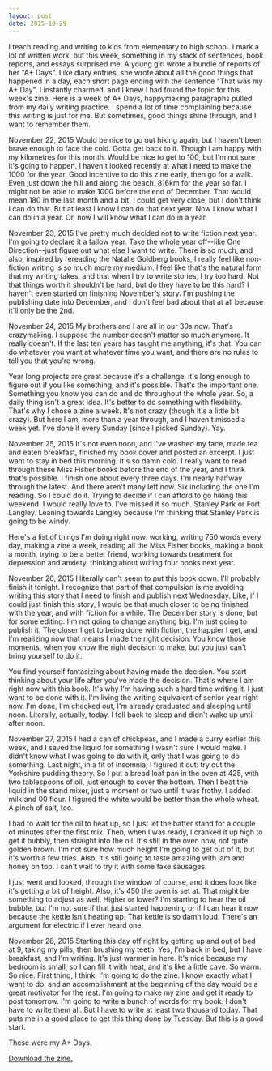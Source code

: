 ```yaml
---
layout: post
date: 2015-10-29
---
```


I teach reading and writing to kids from elementary to high school. I mark a lot of written work, but this week, something in my stack of sentences, book reports, and essays surprised me. A young girl wrote a bundle of reports of her "A+ Days". Like diary entries, she wrote about all the good things that happened in a day, each short page ending with the sentence "That was my A+ Day". I instantly charmed, and I knew I had found the topic for this week's zine. Here is a week of A+ Days, happymaking paragraphs pulled from my daily writing practice. I spend a lot of time complaining because this writing is just for me. But sometimes, good things shine through, and I want to remember them.

November 22, 2015
Would be nice to go out hiking again, but I haven't been brave enough to face the cold. Gotta get back to it. Though I am happy with my kilometres for this month. Would be nice to get to 100, but I'm not sure it's going to happen. I haven't looked recently at what I need to make the 1000 for the year. Good incentive to do this zine early, then go for a walk. Even just down the hill and along the beach. 816km for the year so far. I might not be able to make 1000 before the end of December. That would mean 180 in the last month and a bit. I could get very close, but I don't think I can do that. But at least I know I can do that next year. Now I know what I can do in a year. Or, now I will know what I can do in a year.

November 23, 2015
I've pretty much decided not to write fiction next year. I'm going to declare it a fallow year. Take the whole year off--like One Direction--just figure out what else I want to write. There is so much, and also, inspired by rereading the Natalie Goldberg books, I really feel like non-fiction writing is so much more my medium. I feel like that's the natural form that my writing takes, and that when I try to write stories, I try too hard. Not that things worth it shouldn't be hard, but do they have to be this hard? I haven't even started on finishing November's story. I'm pushing the publishing date into December, and I don't feel bad about that at all because it'll only be the 2nd.

November 24, 2015
My brothers and I are all in our 30s now. That's crazymaking. I suppose the number doesn't matter so much anymore. It really doesn't. If the last ten years has taught me anything, it's that. You can do whatever you want at whatever time you want, and there are no rules to tell you that you're wrong. 

Year long projects are great because it's a challenge, it's long enough to figure out if you like something, and it's possible. That's the important one. Something you know you can do and do throughout the whole year. So, a daily thing isn't a great idea. It's better to do something with flexibility. That's why I chose a zine a week. It's not crazy (though it's a little bit crazy). But here I am, more than a year through, and I haven't missed a week yet. I've done it every Sunday (since I picked Sunday). Yay.

November 25, 2015
It's not even noon, and I've washed my face, made tea and eaten breakfast, finished my book cover and posted an excerpt. I just want to stay in bed this morning. It's so damn cold. I really want to read through these Miss Fisher books before the end of the year, and I think that's possible. I finish one about every three days. I'm nearly halfway through the latest. And there aren't many left now. Six including the one I'm reading. So I could do it. Trying to decide if I can afford to go hiking this weekend. I would really love to. I've missed it so much. Stanley Park or Fort Langley. Leaning towards Langley because I'm thinking that Stanley Park is going to be windy. 

Here's a list of things I'm doing right now: working, writing 750 words every day, making a zine a week, reading all the Miss Fisher books, making a book a month, trying to be a better friend, working towards treatment for depression and anxiety, thinking about writing four books next year.

November 26, 2015
I literally can't seem to put this book down. I'll probably finish it tonight. I recognize that part of that compulsion is me avoiding writing this story that I need to finish and publish next Wednesday. Like, if I could just finish this story, I would be that much closer to being finished with the year, and with fiction for a while. The December story is done, but for some editing. I'm not going to change anything big. I'm just going to publish it. The closer I get to being done with fiction, the happier I get, and I'm realizing now that means I made the right decision. You know those moments, when you know the right decision to make, but you just can't bring yourself to do it. 

You find yourself fantasizing about having made the decision. You start thinking about your life after you've made the decision. That's where I am right now with this book. It's why I'm having such a hard time writing it. I just want to be done with it. I'm living the writing equivalent of senior year right now. I'm done, I'm checked out, I'm already graduated and sleeping until noon. Literally, actually, today. I fell back to sleep and didn't wake up until after noon. 

November 27, 2015
I had a can of chickpeas, and I made a curry earlier this week, and I saved the liquid for something I wasn't sure I would make. I didn't know what I was going to do with it, only that I was going to do something. Last night, in a fit of insomnia, I figured it out: try out the Yorkshire pudding theory. So I put a bread loaf pan in the oven at 425, with two tablespoons of oil, just enough to cover the bottom. Then I beat the liquid in the stand mixer, just a moment or two until it was frothy. I added milk and 00 flour. I figured the white would be better than the whole wheat. A pinch of salt, too.

I had to wait for the oil to heat up, so I just let the batter stand for a couple of minutes after the first mix. Then, when I was ready, I cranked it up high to get it bubbly, then straight into the oil. It's still in the oven now, not quite golden brown. I'm not sure how much height I'm going to get out of it, but it's worth a few tries. Also, it's still going to taste amazing with jam and honey on top. I can't wait to try it with some fake sausages.

I just went and looked, through the window of course, and it does look like it's getting a bit of height. Also, it's 450 the oven is set at. That might be something to adjust as well. Higher or lower? I'm starting to hear the oil bubble, but I'm not sure if that just started happening or if I can hear it now because the kettle isn't heating up. That kettle is so damn loud. There's an argument for electric if I ever heard one.

November 28, 2015
Starting this day off right by getting up and out of bed at 9, taking my pills, then brushing my teeth. Yes, I'm back in bed, but I have breakfast, and I'm writing. It's just warmer in here. It's nice because my bedroom is small, so I can fill it with heat, and it's like a little cave. So warm. So nice. First thing, I think, I'm going to do the zine. I know exactly what I want to do, and an accomplishment at the beginning of the day would be a great motivator for the rest. I'm going to make my zine and get it ready to post tomorrow. I'm going to write a bunch of words for my book. I don't have to write them all. But I have to write at least two thousand today. That puts me in a good place to get this thing done by Tuesday. But this is a good start.

These were my A+ Days.

[Download the zine.](http://jessdriscoll.com/files/aplus.pdf)
